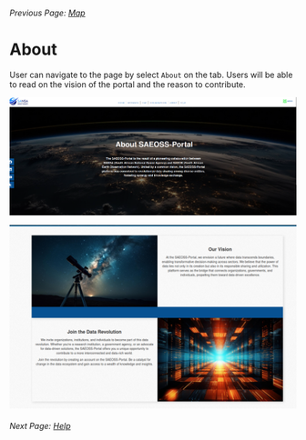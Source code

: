 ###### Previous Page: [Map](./map.md)

# About

User can navigate to the page by select `About` on the tab. Users will be able to read on the vision of the portal and the reason to contribute.

![about](img/about-page-1.png)

![vision](img/about-page-2.png)

###### Next Page: [Help](./help.md)